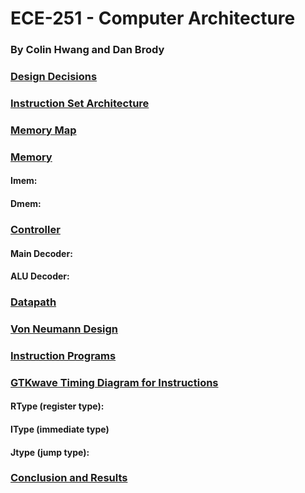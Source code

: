 #                               ECE-251 - Computer Architecture

###                                                               By Colin Hwang and Dan Brody

### <u>Design Decisions</u>



### <u>Instruction Set Architecture</u>



### <u>Memory Map</u>



### <u>Memory</u>

#### **Imem:**



#### Dmem:



### <u>Controller</u>

#### Main Decoder:



#### ALU Decoder:



### <u>Datapath</u>



### <u>Von Neumann Design</u>



### <u>Instruction Programs</u>



### <u>GTKwave Timing Diagram for Instructions</u> 

#### RType (register type):



#### IType (immediate type)



#### Jtype (jump type):



### <u>Conclusion and Results</u>









### 